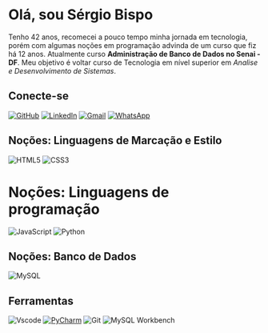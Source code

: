 # Olá, sou Sérgio Bispo 

Tenho 42 anos, recomecei a pouco tempo minha jornada em tecnologia, porém com algumas noções em programação advinda de um curso que fiz há 12 anos. Atualmente
curso **Administração de Banco de Dados no Senai - DF**.
Meu objetivo é voltar curso de Tecnologia em nível superior em *Analise e Desenvolvimento de Sistemas*.

## Conecte-se


[![GitHub](https://img.shields.io/badge/GitHub-100000?style=for-the-badge&logo=github&logoColor=white)](https://github.com/serjoladf)
[![LinkedIn](https://img.shields.io/badge/LinkedIn-0077B5?style=for-the-badge&logo=linkedin&logoColor=white)](https://www.linkedin.com/in/s%C3%A9rgio-bomfim-aa152725/)
[![Gmail](https://img.shields.io/badge/Gmail-333333?style=for-the-badge&logo=gmail&logoColor=red)](mailto:serjolasrg@gmail.com)
[![WhatsApp](https://img.shields.io/badge/WhatsApp-25D366?style=for-the-badge&logo=whatsapp&logoColor=white)](https://wa.me/+5561986422423)


## Noções: Linguagens de Marcação e Estilo

![HTML5](https://img.shields.io/badge/HTML5-E34F26?style=for-the-badge&logo=html5&logoColor=white)
![CSS3](https://img.shields.io/badge/CSS3-1572B6?style=for-the-badge&logo=css3&logoColor=white)

# Noções: Linguagens de programação

![JavaScript](https://img.shields.io/badge/JavaScript-F7DF1E?style=for-the-badge&logo=javascript&logoColor=black)
![Python](https://img.shields.io/badge/python-3670A0?style=for-the-badge&logo=python&logoColor=ffdd54)

## Noções: Banco de Dados

![MySQL](https://img.shields.io/badge/MySQL-white?style=for-the-badge&logo=mysql&logoColor=blue)

## Ferramentas

![Vscode](https://img.shields.io/badge/Vscode-007ACC?style=for-the-badge&logo=visual-studio-code&logoColor=white)
[![PyCharm](https://img.shields.io/badge/pycharm-yellow?style=for-the-badge&logo=PyCharm&logoColor=black)](https://wa.me/+5561986422423)
![Git](https://img.shields.io/badge/GIT-E44C30?style=for-the-badge&logo=git&logoColor=white)
![MySQL Workbench](https://img.shields.io/badge/Mysql-blue?style=for-the-badge&logo=mysql&logoColor=white)
